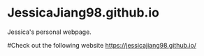 # JessicaJiang98.github.io
Jessica's personal webpage.

#Check out the following website
https://jessicajiang98.github.io/

